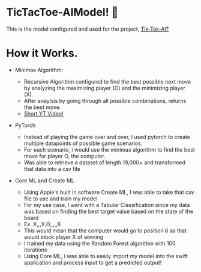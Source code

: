 # TicTacToe-AIModel! 🤖
This is the model configured and used for the project, [Tik-Tak-AI?](https://github.com/natedoesthings/TicTacToeApp)

# How it Works.

- Minimax Algorithm:
  - Recursive Algorithm configured to find the best possible next move by analyzing the maximizing player (O) and the minimizing player (X).
  - After anaylsis by going through all possible combinations, returns the best move.
  - [Short YT Video!](https://www.youtube.com/watch?v=l-hh51ncgDI&t=189s&ab_channel=SebastianLague)
 
- PyTorch
  - Instead of playing the game over and over, I used pytorch to create multiple datapoints of possible game scenarios.
  - For each scenario, i would use the minimax algorithm to find the best move for player O, the computer.
  - Was able to retrieve a dataset of length 19,000+ and transformed that data into a csv file
 
- Core ML and Create ML
  - Using Apple's built in software Create ML, I was able to take that csv file to use and train my model
  - For my use case, I went with a Tabular Classification since my data was based on finding the best target value based on the state of the board
  - Ex. X,,,X,O,,,,,6
  - This would mean that the computer would go to position 6 as that would block player X of winning
  - I trained my data using the Random Forest algorithm with 100 iterations
  - Using Core ML, I was able to easily import my model into the swift application and process input to get a predicted output!
 



